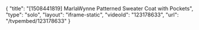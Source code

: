 {
    "title": "[1508441819] MarlaWynne Patterned Sweater Coat with Pockets",
    "type": "solo",
    "layout": "iframe-static",
    "videoId": "123178633",
    "url": "\/tvpembed\/123178633"
}
